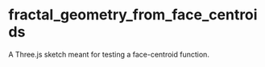 # fractal_geometry_from_face_centroids
A Three.js sketch meant for testing a face-centroid function.
